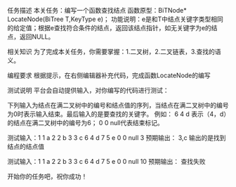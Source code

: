 任务描述
本关任务：编写一个函数查找结点
函数原型：BiTNode* LocateNode(BiTree T,KeyType e)；
功能说明：e是和T中结点关键字类型相同的给定值；根据e查找符合条件的结点，返回该结点指针，如无关键字为e的结点，返回NULL。

相关知识
为了完成本关任务，你需要掌握：1.二叉树，2.二叉链表，3.查找的语义。

编程要求
根据提示，在右侧编辑器补充代码，完成函数LocateNode的编写

测试说明
平台会自动提供输入，对你编写的代码进行测试：

下列输入为结点在满二叉树中的编号和结点值的序列，当结点在满二叉树中的编号为0时表示输入结束。最后输入的是要查找的关键字。
例如： 6 4 d  表示（4，d）的结点在满二叉树中的编号为6； 0 0 null代表结束标记。


测试输入：1 1 a    2 2 b     3 3 c    6 4 d    7 5 e    0 0 null    3
预期输出： 3,c        输出的是找到结点的结点值


测试输入：1 1 a    2 2 b     3 3 c    6 4 d    7 5 e    0 0 null    10
预期输出： 查找失败        

开始你的任务吧，祝你成功！